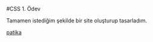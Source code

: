 #CSS 1. Ödev

Tamamen istediğim şekilde bir site oluşturup tasarladım. 

[patika](http://www.patika.dev)
